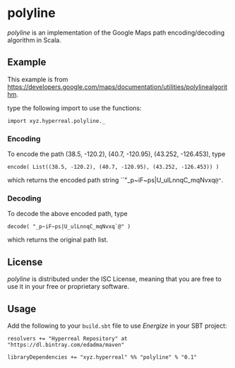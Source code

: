 polyline
========

*polyline* is an implementation of the Google Maps path encoding/decoding algorithm in Scala.

Example
-------

This example is from https://developers.google.com/maps/documentation/utilities/polylinealgorithm.

type the following import to use the functions:

    import xyz.hyperreal.polyline._

### Encoding

To encode the path (38.5, -120.2), (40.7, -120.95), (43.252, -126.453), type

    encode( List((38.5, -120.2), (40.7, -120.95), (43.252, -126.453)) )

which returns the encoded path string ``"_p~iF~ps|U_ulLnnqC_mqNvxq`@"`.

### Decoding

To decode the above encoded path, type

	decode( "_p~iF~ps|U_ulLnnqC_mqNvxq`@" )

which returns the original path list.

License
-------

*polyline* is distributed under the ISC License, meaning that you are free to use it in your free or proprietary software.

Usage
-----

Add the following to your `build.sbt` file to use *Energize* in your SBT project:

    resolvers += "Hyperreal Repository" at "https://dl.bintray.com/edadma/maven"

    libraryDependencies += "xyz.hyperreal" %% "polyline" % "0.1"

